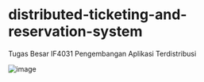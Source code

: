 # distributed-ticketing-and-reservation-system
Tugas Besar IF4031 Pengembangan Aplikasi Terdistribusi

![image](https://github.com/rayhankinan/distributed-ticketing-and-reservation-system/assets/29671825/8b6301ea-ad2c-4824-8b0e-4a914f3b0dfc)

